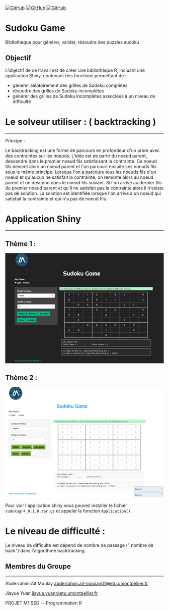 <a href='https://github.com/abderrahim-ait/Projet_R-Groupe4/graphs/contributors' target="_blank"><img alt='GitHub' src='https://img.shields.io/badge/Contributors-100000?style=plastic&logo=GitHub&logoColor=FDFDF9&labelColor=black&color=23ADF7'/></a>
<a href='https://github.com/abderrahim-ait/Projet_R-Groupe4/blob/main/LICENSE' target="_blank"><img alt='GitHub' src='https://img.shields.io/badge/Licence-100000?style=plastic&logo=GitHub&logoColor=FDFDF9&labelColor=black&color=F77C00'/></a>
<a href='https://github.com/abderrahim-ait/Projet_R-Groupe4/blob/main/R/Application.R' target="_blank"><img alt='GitHub' src='https://img.shields.io/badge/Applictation-100000?style=plastic&logo=GitHub&logoColor=FDFDF9&labelColor=black&color=05EA51'/></a>

# Sudoku Game 
Bibliothèque pour générer, valider, résoudre des puzzles sudoku

## Objectif
L’objectif de ce travail est de créer une bibliothèque R, incluant une application Shiny, contenant des fonctions permettant de :
- générer aléatoirement des grilles de Sudoku complètes
- résoudre des grilles de Sudoku incomplètes
- générer des grilles de Sudoku incomplètes associées à un niveau de difficulté

# Le solveur utiliser : ( backtracking )
----------------------------------------
Principe :

Le backtracking est une forme de parcours en profondeur d'un arbre avec des contraintes sur les noeuds.
L'idée est de partir du noeud parent, descendre dans le premier noeud fils satisfaisant la contrainte. Ce noeud fils devient alors un noeud parent et l'on parcourt ensuite ses noeuds fils sous le même principe.
Lorsque l'on a parcouru tous les noeuds fils d'un noeud et qu'aucun ne satisfait la contrainte, on remonte alors au noeud parent et on descend dans le noeud fils suivant.
Si l'on arrive au dernier fils du premier noeud parent et qu'il ne satisfait pas la contrainte alors il n'existe pas de solution.
La solution est identifiée lorsque l'on arrive à un noeud qui satisfait la contrainte et qui n'a pas de noeud fils.

# Application Shiny 
-----------------------------------------------
Thème 1 :
---------
<p >
  <img src="https://github.com/abderrahim-ait/Projet_R-Groupe4/blob/main/inst/Sudoku/www/Sudoku.png" width="1000" title="Suduko">
</p>

Thème 2 :
---------
<p align="center">
  <img src="https://github.com/abderrahim-ait/Projet_R-Groupe4/blob/main/inst/Sudoku/www/Sudoku2.png" width="1000" title="Suduko">
</p>


Pour voir l'application shiny vous pouvez installer le fichier `sudokugr4_0.1.0.tar.gz` et appeler la fonction `Application()`.


# Le niveau de difficulté :

Le niveau de difficulté est dépend de nombre de passage (" nombre de back")  dans l'algorithme backtracking.


## Membres du Groupe
------------------------

Abderrahim Ait Moulay abderrahim.ait-moulay01@etu.umontpellier.fr

Jiayue Yuan jiayue.yuan@etu.umontpellier.fr




PROJET M1 SSD -- Programmation R










